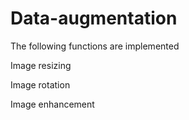 # Data-augmentation

The following functions are implemented	

Image resizing

Image rotation

Image enhancement
